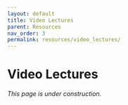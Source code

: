 ```yaml
---
layout: default
title: Video Lectures
parent: Resources
nav_order: 3
permalink: resources/video_lectures/
---
```


# Video Lectures

_This page is under construction._